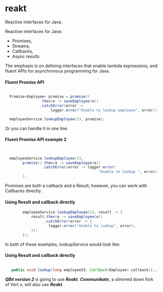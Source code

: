 # reakt
Reactive interfaces for Java.

Reactive interfaces for Java: 
 * Promises, 
 * Streams, 
 * Callbacks, 
 * Async results
 
The emphasis is on defining interfaces that enable lambda expressions, 
and fluent APIs for asynchronous programming for Java.


#### Fluent Promise API
```java

  Promise<Employee> promise = promise()
                .then(e -> saveEmployee(e))
                .catchError(error -> 
                     logger.error("Unable to lookup employee", error));

  employeeService.lookupEmployee(33, promise);
```

Or you can handle it in one line. 

#### Fluent Promise API example 2
```java


  employeeService.lookupEmployee(33, 
        promise().then(e -> saveEmployee(e))
                 .catchError(error -> logger.error(
                                           "Unable to lookup ", error))
        );
```


Promises are both a callback and a Result; however, you can work
with Callbacks directly. 

#### Using Result and callback directly
```java
        employeeService.lookupEmployee(33, result -> {
            result.then(e -> saveEmployee(e))
                  .catchError(error -> {
                    logger.error("Unable to lookup", error);
            });
        });
```

In both of these examples, lookupService would look like:

#### Using Result and callback directly
```java

   public void lookup(long employeeId, Callback<Employee> callback){...}

```



***QBit version 2*** is going to use ***Reakt***.
***Communikate***, a slimmed down fork of Vert.x, will also use ***Reakt***. 



